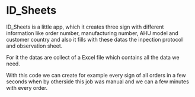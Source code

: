 # ID_Sheets

ID_Sheets is a little app, which it creates three sign with different information like order number, manufacturing number, AHU model and customer country 
and also it fills with these datas the inpection protocol and observation sheet.

For it the datas are collect of a Excel file which contains all the data we need.

With this code we can create for example every sign of all orders in a few seconds when by otherside this job was manual and we can a few minutes with every order.
